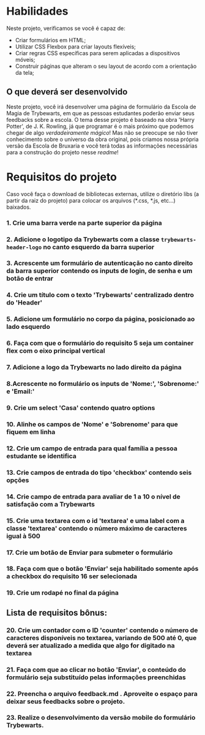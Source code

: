# Habilidades
Neste projeto, verificamos se você é capaz de:
  * Criar formulários em HTML;
  * Utilizar CSS Flexbox para criar layouts flexíveis;
  * Criar regras CSS específicas para serem aplicadas a dispositivos móveis;
  * Construir páginas que alteram o seu layout de acordo com a orientação da tela;
## O que deverá ser desenvolvido
Neste projeto, você irá desenvolver uma página de formulário da Escola de Magia de Trybewarts, em que as pessoas estudantes poderão enviar seus feedbacks sobre a escola. O tema desse projeto é baseado na obra 'Harry Potter', de J. K. Rowling, já que programar é o mais próximo que podemos chegar de algo *verdadeiramente mágico*! Mas não se preocupe se não tiver conhecimento sobre o universo da obra original, pois criamos nossa própria versão da Escola de Bruxaria e você terá todas as informações necessárias para a construção do projeto nesse _readme_!
# Requisitos do projeto
Caso você faça o download de bibliotecas externas, utilize o diretório libs (a partir da raiz do projeto) para colocar os arquivos (*.css, *.js, etc...) baixados.
### 1. Crie uma barra verde na parte superior da página
### 2. Adicione o logotipo da Trybewarts com a classe `trybewarts-header-logo` no canto esquerdo da barra superior
### 3. Acrescente um formulário de autenticação no canto direito da barra superior contendo os inputs de login, de senha e um botão de entrar
### 4. Crie um título com o texto 'Trybewarts' centralizado dentro do 'Header'
### 5. Adicione um formulário no corpo da página, posicionado ao lado esquerdo
### 6. Faça com que o formulário do requisito 5 seja um container flex com o eixo principal vertical
### 7. Adicione a logo da Trybewarts no lado direito da página
### 8.Acrescente no formulário os inputs de 'Nome:', 'Sobrenome:' e 'Email:'
### 9. Crie um select 'Casa' contendo quatro options
### 10. Alinhe os campos de 'Nome' e 'Sobrenome' para que fiquem em linha
### 12. Crie um campo de entrada para qual família a pessoa estudante se identifica
### 13. Crie campos de entrada do tipo 'checkbox' contendo seis opções
### 14. Crie campo de entrada para avaliar de 1 a 10 o nível de satisfação com a Trybewarts
### 15. Crie uma textarea com o id 'textarea' e uma label com a classe 'textarea' contendo o número máximo de caracteres igual à 500
### 17. Crie um botão de Enviar para submeter o formulário
### 18. Faça com que o botão 'Enviar' seja habilitado somente após a checkbox do requisito 16 ser selecionada
### 19. Crie um rodapé no final da página
## Lista de requisitos bônus:
### 20. Crie um contador com o ID 'counter' contendo o número de caracteres disponíveis no textarea, variando de 500 até 0, que deverá ser atualizado a medida que algo for digitado na textarea
### 21. Faça com que ao clicar no botão 'Enviar', o conteúdo do formulário seja substituído pelas informações preenchidas
### 22. Preencha o arquivo feedback.md . Aproveite o espaço para deixar seus feedbacks sobre o projeto.
### 23. Realize o desenvolvimento da versão mobile do formulário Trybewarts.